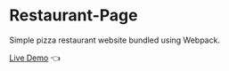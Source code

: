 # Restaurant-Page

Simple pizza restaurant website bundled using Webpack.

[Live Demo](https://mariuszciaston.github.io/Restaurant-Page/) :point_left:


